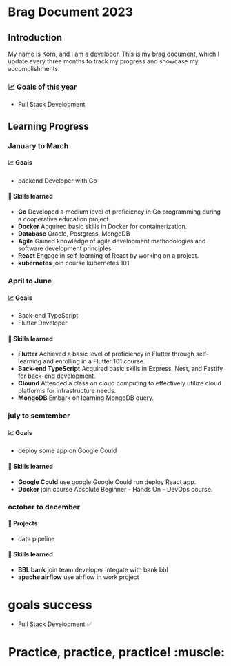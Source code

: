 # Brag Document 2023 

## Introduction
My name is Korn, and I am a developer. This is my brag document, which I update every three months to track my progress and showcase my accomplishments.
### 📈 Goals of this year
- Full Stack Development


## Learning Progress

### January to March
#### 📈 Goals
- backend Developer with Go
#### 🧰 Skills learned
-  **Go** Developed a medium level of proficiency in Go programming during a cooperative education project.
-  **Docker** Acquired basic skills in Docker for containerization.
-  **Database** Oracle, Postgress, MongoDB
-  **Agile** Gained knowledge of agile development methodologies and software development principles.
-  **React** Engage in self-learning of React by working on a project.
-  **kubernetes** join course kubernetes 101
### April to June
#### 📈 Goals
- Back-end TypeScript
- Flutter Developer
#### 🧰 Skills learned
-  **Flutter** Achieved a basic level of proficiency in Flutter through self-learning and enrolling in a Flutter 101 course.
-  **Back-end TypeScript** Acquired basic skills in Express, Nest, and Fastify for back-end development.
-  **Clound** Attended a class on cloud computing to effectively utilize cloud platforms for infrastructure needs.
-  **MongoDB** Embark on learning MongoDB query.
### july to semtember
#### 📈 Goals
- deploy some app on Google Could
#### 🧰 Skills learned
- **Google Could** use google Google Could run deploy React app.
- **Docker** join course Absolute Beginner - Hands On - DevOps course.

### october to december
#### 💼 Projects
- data pipeline
#### 🧰 Skills learned
- **BBL bank** join team developer integate with bank bbl
- **apache airflow** use airflow in work project

# goals success 
- Full Stack Development ✅

<h1 align="center">Practice, practice, practice! :muscle:</h1>
